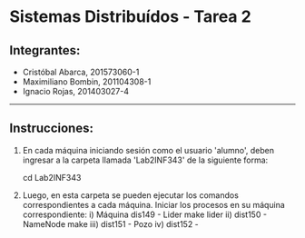 # Sistemas Distribuídos - Tarea 2

## Integrantes:
* Cristóbal Abarca, 201573060-1
* Maximiliano Bombin, 201104308-1
* Ignacio Rojas, 201403027-4

---------------------------------------------------

## Instrucciones:
1) En cada máquina iniciando sesión como el usuario 'alumno', deben ingresar a la carpeta llamada 'Lab2INF343' de la siguiente forma:

    cd Lab2INF343

2) Luego, en esta carpeta se pueden ejecutar los comandos correspondientes a cada máquina. Iniciar los procesos en su máquina correspondiente:
    i) Máquina dis149 - Lider
        make lider
    ii) dist150 - NameNode
        make 
    iii) dist151 - Pozo
    iv) dist152 - 

